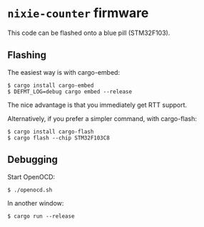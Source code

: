 # `nixie-counter` firmware

This code can be flashed onto a blue pill (STM32F103).

## Flashing

The easiest way is with cargo-embed:

    $ cargo install cargo-embed
    $ DEFMT_LOG=debug cargo embed --release

The nice advantage is that you immediately get RTT support.

Alternatively, if you prefer a simpler command, with cargo-flash:

    $ cargo install cargo-flash
    $ cargo flash --chip STM32F103C8

## Debugging

Start OpenOCD:

    $ ./openocd.sh

In another window:

    $ cargo run --release
